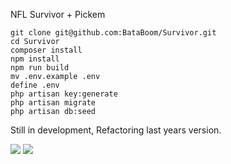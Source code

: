 NFL Survivor + Pickem

```
git clone git@github.com:BataBoom/Survivor.git
cd Survivor
composer install
npm install
npm run build
mv .env.example .env
define .env
php artisan key:generate
php artisan migrate
php artisan db:seed
```

Still in development, Refactoring last years version.

![](https://i.imgur.com/LKAnXjx.png)
![](https://i.imgur.com/njHpkJD.png)
